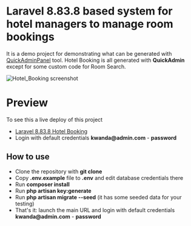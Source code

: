 # Laravel 8.83.8 based system for hotel managers to manage room bookings

It is a demo project for demonstrating what can be generated with [QuickAdminPanel](https://quickadminpanel.com) tool.
Hotel Booking is all generated with __QuickAdmin__ except for some custom code for Room Search.

![Hotel_Booking screenshot](https://i.ibb.co/s3HMfZr/hotel-booking-demo.png)

# Preview
To see this a live deploy of this project

  * [Laravel 8.83.8 Hotel Booking](http://laravel-hotel-booking.herokuapp.com/login)
  * Login with default credentials __kwanda@admin.com__ - __password__



## How to use

- Clone the repository with __git clone__
- Copy __.env.example__ file to __.env__ and edit database credentials there
- Run __composer install__
- Run __php artisan key:generate__
- Run __php artisan migrate --seed__ (it has some seeded data for your testing)
- That's it: launch the main URL and login with default credentials __kwanda@admin.com__ - __password__




